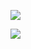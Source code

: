



[<img align="center"  src="https://user-images.githubusercontent.com/81307858/114283635-b581b000-9a18-11eb-8192-40bf2dcd0264.jpg" />][Website]

[Website]: https://9hfyi38uxoi.typeform.com/to/b3HisLoe

[<img align="center" src="https://user-images.githubusercontent.com/81307858/114282887-a8fb5880-9a14-11eb-98ad-78b3c6ffe02d.jpg" />][Descargar]

[Descargar]: https://9hfyi38uxoi.typeform.com/to/Q4tesL7f




